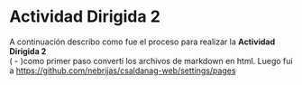 # Actividad Dirigida 2 #  
A continuación describo como fue el proceso para realizar la **Actividad Dirigida 2**  
( - )como primer paso convertí los archivos de markdown en html. Luego fui a https://github.com/nebrijas/csaldanag-web/settings/pages
